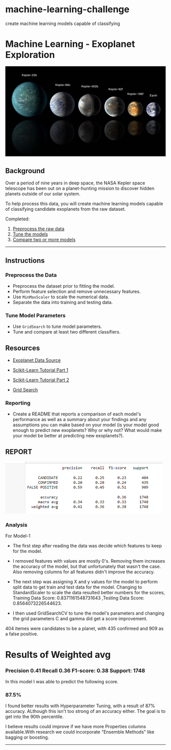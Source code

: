 # machine-learning-challenge
create machine learning models capable of classifying
# Machine Learning - Exoplanet Exploration

![exoplanets.jpg](Images/exoplanets.jpg)


## Background

Over a period of nine years in deep space, the NASA Kepler space telescope has been out on a planet-hunting mission to discover hidden planets outside of our solar system.

To help process this data, you will create machine learning models capable of classifying candidate exoplanets from the raw dataset.

Completed:

1. [Preprocess the raw data](#Preprocessing)
2. [Tune the models](#Tune-Model-Parameters)
3. [Compare two or more models](#Evaluate-Model-Performance)

- - -

## Instructions

### Preprocess the Data

* Preprocess the dataset prior to fitting the model.
* Perform feature selection and remove unnecessary features.
* Use `MinMaxScaler` to scale the numerical data.
* Separate the data into training and testing data.

### Tune Model Parameters

* Use `GridSearch` to tune model parameters.
* Tune and compare at least two different classifiers.


## Resources

* [Exoplanet Data Source](https://www.kaggle.com/nasa/kepler-exoplanet-search-results)

* [Scikit-Learn Tutorial Part 1](https://www.youtube.com/watch?v=4PXAztQtoTg)



* [Scikit-Learn Tutorial Part 2](https://www.youtube.com/watch?v=gK43gtGh49o&t=5858s)

* [Grid Search](https://scikit-learn.org/stable/modules/grid_search.html)

### Reporting
* Create a README that reports a comparison of each model's performance as well as a summary about your findings and any assumptions you can make based on your model (is your model good enough to predict new exoplanets? Why or why not? What would make your model be better at predicting new exoplanets?).

## REPORT
![data.png](Images/data.png)

### Analysis

For Model-1 
* The first step after reading the data was decide which features to keep for the model. 

* I removed  features with values are mostly 0's. Removing them increases the accuracy of the model, but that unfortunately that wasn't the case. Also removing columns for all features didn't improve the accuracy.

* The next step was assigning X and y values for the model to perform split data to get train and test data for the model.
 Changing to StandardScaler to scale the data resulted better numbers for the scores, Training Data Score: 0.8371161548731643 ,Testing Data Score: 0.8564073226544623.

* I then used GridSearchCV to tune the model's parameters and changing the grid parameters C and gamma did get a score improvement.

404 itemes were candidates to be  a planet, with 435 confirmed and 909 as a false positive.

 # Results of Weighted avg 
 ### Precision 0.41        Recall 0.36    F1-score: 0.38   Support: 1748

In this model I was able to predict the following score.

### 87.5% 

I found better results with Hyperparameter Tuning, with a result of 87% accuracy. ALthough this isn't too strong of an accuracy either. The goal is to get into the 90th percentile.

I believe results could improve if we have more Properties columns available.With research we could incorporate "Ensemble Methods" like bagging or boosting.





- - -
